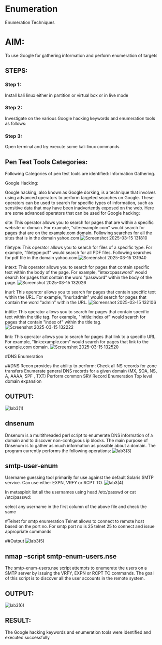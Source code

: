 # Enumeration
Enumeration Techniques

# AIM:
To use Google for gathering information and perform enumeration of targets

## STEPS:

### Step 1:

Install kali linux either in partition or virtual box or in live mode

### Step 2:

Investigate on the various Google hacking keywords and enumeration tools as follows:


### Step 3:
Open terminal and try execute some kali linux commands

## Pen Test Tools Categories:  

Following Categories of pen test tools are identified:
Information Gathering.

Google Hacking:

Google hacking, also known as Google dorking, is a technique that involves using advanced operators to perform targeted searches on Google. These operators can be used to search for specific types of information, such as sensitive data that may have been inadvertently exposed on the web. Here are some advanced operators that can be used for Google hacking:

site: This operator allows you to search for pages that are within a specific website or domain. For example, "site:example.com" would search for pages that are on the example.com domain.
Following searches for all the sites that is in the domain yahoo.com
![Screenshot 2025-03-15 131810](https://github.com/user-attachments/assets/c8830d1e-b3da-4f73-a81c-3da13482c3c4)



filetype: This operator allows you to search for files of a specific type. For example, "filetype:pdf" would search for all PDF files.
Following searches for pdf file in the domain yahoo.com
![Screenshot 2025-03-15 131940](https://github.com/user-attachments/assets/f2e4edbc-4fd6-4937-802d-3e7f3d22f387)




intext: This operator allows you to search for pages that contain specific text within the body of the page. For example, "intext:password" would search for pages that contain the word "password" within the body of the page.
![Screenshot 2025-03-15 132026](https://github.com/user-attachments/assets/a394e632-202a-4249-ad8e-c6c0fb6ede04)



inurl: This operator allows you to search for pages that contain specific text within the URL. For example, "inurl:admin" would search for pages that contain the word "admin" within the URL.
![Screenshot 2025-03-15 132106](https://github.com/user-attachments/assets/0098df0b-cb23-4c99-ab50-441333c41577)

intitle: This operator allows you to search for pages that contain specific text within the title tag. For example, "intitle:index of" would search for pages that contain "index of" within the title tag.
![Screenshot 2025-03-15 132222](https://github.com/user-attachments/assets/2d4756ae-b45b-435e-acc2-1e38ca6254ff)

link: This operator allows you to search for pages that link to a specific URL. For example, "link:example.com" would search for pages that link to the example.com domain.
![Screenshot 2025-03-15 132520](https://github.com/user-attachments/assets/51b1134f-9058-48cb-9cb2-c2df1227bcd3)

 
#DNS Enumeration



##DNS Recon
provides the ability to perform:
Check all NS records for zone transfers
Enumerate general DNS records for a given domain (MX, SOA, NS, A, AAAA, SPF , TXT)
Perform common SRV Record Enumeration
Top level domain expansion
## OUTPUT:
![lab3(1)](https://github.com/user-attachments/assets/8a490f77-097e-4706-ad84-cb51445ca080)







## dnsenum
Dnsenum is a multithreaded perl script to enumerate DNS information of a domain and to discover non-contiguous ip blocks. The main purpose of Dnsenum is to gather as much information as possible about a domain. The program currently performs the following operations:
![lab3(3)](https://github.com/user-attachments/assets/90e0a2dc-983a-413a-ad74-2d3eacd9bbcf)



## smtp-user-enum
Username guessing tool primarily for use against the default Solaris SMTP service. Can use either EXPN, VRFY or RCPT TO.
![lab3(4)](https://github.com/user-attachments/assets/ad011e2d-02c4-4e8c-82c3-a5b20a64030b)



In metasploit list all the usernames using head /etc/passwd or cat /etc/passwd:

select any username in the first column of the above file and check the same


#Telnet for smtp enumeration
Telnet allows to connect to remote host based on the port no. For smtp port no is 25
telnet <host address> 25 to connect
and issue appropriate commands

  
 ##Output
![lab3(5)](https://github.com/user-attachments/assets/71f063ce-bde9-4c27-bc72-282a8ed71ed2)


## nmap –script smtp-enum-users.nse <hostname>

The smtp-enum-users.nse script attempts to enumerate the users on a SMTP server by issuing the VRFY, EXPN or RCPT TO commands. The goal of this script is to discover all the user accounts in the remote system.


## OUTPUT:
![lab3(6)](https://github.com/user-attachments/assets/de54d5b1-0dd7-455d-80f1-b7f65b5f987d)

## RESULT:
The Google hacking keywords and enumeration tools were identified and executed successfully

